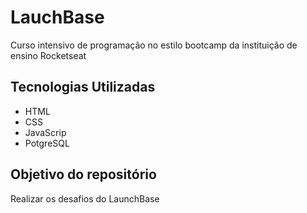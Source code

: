 # LauchBase
Curso intensivo de programação no estilo bootcamp da instituição de ensino Rocketseat

## Tecnologias Utilizadas
- HTML
- CSS
- JavaScrip
- PotgreSQL

## Objetivo do repositório
Realizar os desafios do LaunchBase
